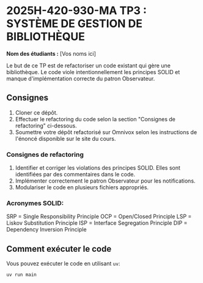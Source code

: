# 2025H-420-930-MA TP3 : SYSTÈME DE GESTION DE BIBLIOTHÈQUE

**Nom des étudiants :** [Vos noms ici]

Le but de ce TP est de refactoriser un code existant qui gère une bibliothèque.
Le code viole intentionnellement les principes SOLID et manque d'implémentation
correcte du patron Observateur.

## Consignes

1. Cloner ce dépôt.
2. Effectuer le refactoring du code selon la section "Consignes de refactoring"
   ci-dessous.
3. Soumettre votre dépôt refactorisé sur Omnivox selon les instructions de
   l'énoncé disponible sur le site du cours.

### Consignes de refactoring

1. Identifier et corriger les violations des principes SOLID. Elles sont
   identifiées par des commentaires dans le code.
2. Implémenter correctement le patron Observateur pour les notifications.
3. Modulariser le code en plusieurs fichiers appropriés.

### Acronymes SOLID:
SRP = Single Responsibility Principle
OCP = Open/Closed Principle
LSP = Liskov Substitution Principle
ISP = Interface Segregation Principle
DIP = Dependency Inversion Principle

## Comment exécuter le code

Vous pouvez exécuter le code en utilisant `uv`:

```bash
uv run main
```